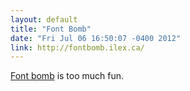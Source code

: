 ```yaml
---
layout: default
title: "Font Bomb"
date: "Fri Jul 06 16:50:07 -0400 2012"
link: http://fontbomb.ilex.ca/
---
```


[Font bomb](http://fontbomb.ilex.ca/) is too much fun.
